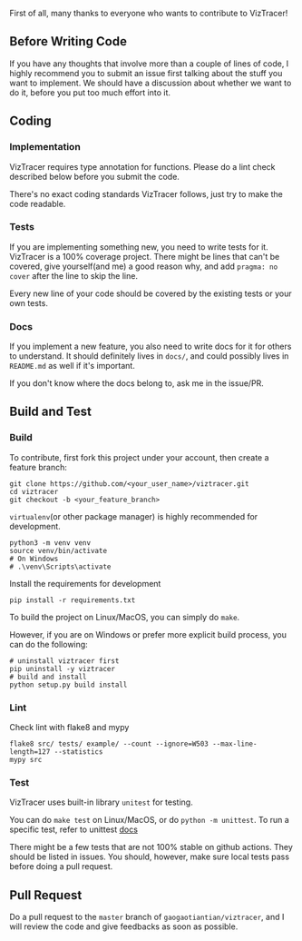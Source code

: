 
First of all, many thanks to everyone who wants to contribute to VizTracer!

## Before Writing Code

If you have any thoughts that involve more than a couple of lines of code, I highly recommend you to
submit an issue first talking about the stuff you want to implement. We should have a discussion about
whether we want to do it, before you put too much effort into it.

## Coding

### Implementation

VizTracer requires type annotation for functions. Please do a lint check described below before you
submit the code.

There's no exact coding standards VizTracer follows, just try to make the code readable.

### Tests

If you are implementing something new, you need to write tests for it. VizTracer is a 100% coverage
project. There might be lines that can't be covered, give yourself(and me) a good reason why, and
add ``pragma: no cover`` after the line to skip the line.

Every new line of your code should be covered by the existing tests or your own tests.

### Docs

If you implement a new feature, you also need to write docs for it for others to understand.
It should definitely lives in ``docs/``, and could possibly lives in ``README.md`` as well
if it's important.

If you don't know where the docs belong to, ask me in the issue/PR.

## Build and Test

### Build

To contribute, first fork this project under your account, then create a feature branch:

```
git clone https://github.com/<your_user_name>/viztracer.git
cd viztracer
git checkout -b <your_feature_branch>
```

``virtualenv``(or other package manager) is highly recommended for development.

```
python3 -m venv venv
source venv/bin/activate
# On Windows
# .\venv\Scripts\activate
```

Install the requirements for development

```
pip install -r requirements.txt
```

To build the project on Linux/MacOS, you can simply do ``make``.

However, if you are on Windows or prefer more explicit build process, you can do the following:

```
# uninstall viztracer first
pip uninstall -y viztracer
# build and install
python setup.py build install
```

### Lint

Check lint with flake8 and mypy

```
flake8 src/ tests/ example/ --count --ignore=W503 --max-line-length=127 --statistics
mypy src
```

### Test

VizTracer uses built-in library ``unitest`` for testing.

You can do ``make test`` on Linux/MacOS, or do ``python -m unittest``. To run a specific
test, refer to unittest [docs](https://docs.python.org/3/library/unittest.html)

There might be a few tests that are not 100% stable on github actions. They should be listed in issues.
You should, however, make sure local tests pass before doing a pull request.

## Pull Request

Do a pull request to the ``master`` branch of ``gaogaotiantian/viztracer``, and I will review the code
and give feedbacks as soon as possible.
